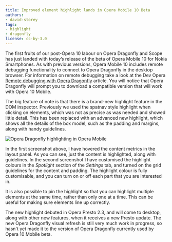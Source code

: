 ```yaml
---
title: Improved element highlight lands in Opera Mobile 10 Beta
authors:
- david-storey
tags:
- highlight
- dragonfly
license: cc-by-3.0
---
```


<p>The first fruits of our post-Opera 10 labour on Opera Dragonfly and Scope has just landed with today’s release of the beta of Opera Mobile 10 for Nokia Smartphones. As with previous versions, Opera Mobile 10 includes remote debugging functionality to connect to Opera Dragonfly in the desktop browser. For information on remote debugging take a look at the Dev Opera <a href="https://dev.opera.com/articles/view/remote-debugging-with-opera-dragonfly/">Remote debugging with Opera Dragonfly</a> article. You will notice that Opera Dragonfly will prompt you to download a compatible version that will work with Opera 10 Mobile.</p>

<p>The big feature of note is that there is a brand-new highlight feature in the DOM inspector. Previously we used the spatnav style highlight when clicking on elements, which was not as precise as was needed and showed little detail. This has been replaced with an advanced new highlight, which shows all the details of the box model, such as the padding and margins, along with handy guidelines.</p>

<img src="{{ page.id }}/dflhighlight.png" alt="Opera Dragonfly highlighting in Opera Mobile" />

<p>In the first screenshot above, I have hovered the content metrics in the layout panel. As you can see, just the content is highlighted, along with guidelines. In the second screenshot I have customised the highlight colours in the <em>Spotlight</em> section of the <em>Settings</em> tab, and turned on the grid guidelines for the content and padding. The highlight colour is fully customisable, and you can turn on or off each part that you are interested in.</p>

<p>It is also possible to pin the highlight so that you can highlight multiple elements at the same time, rather than only one at a time. This can be useful for making sure elements line up correctly.</p>

<p>The new highlight debuted in Opera Presto 2.3, and will come to desktop, along with other new features, when it receives a new Presto update. The new Opera Dragonfly visual refresh is still very much work in progress, so hasn&#39;t yet made it to the version of Opera Dragonfly currently used by Opera 10 Mobile beta.</p>
